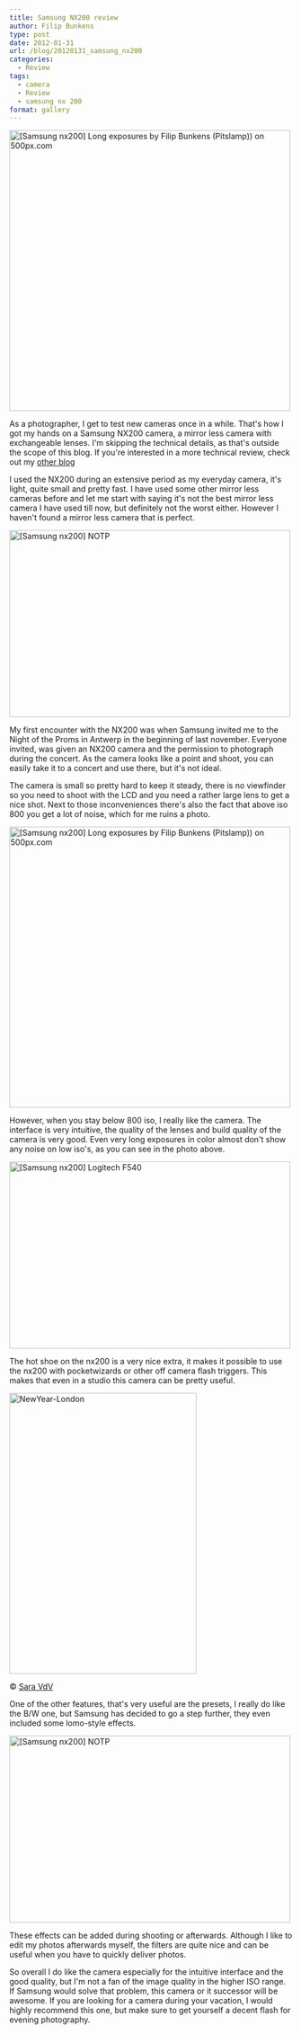 ```yaml
---
title: Samsung NX200 review
author: Filip Bunkens
type: post
date: 2012-01-31
url: /blog/20120131_samsung_nx200
categories:
  - Review
tags:
  - camera
  - Review
  - samsung nx 200
format: gallery
---
```

[<img src="http://pcdn.500px.net/4714271/d51bb124b647a08f46e9e108f4813314e78d9765/4.jpg" alt="[Samsung nx200] Long exposures by Filip Bunkens (Pitslamp)) on 500px.com" width="500px" />][1]

As a photographer, I get to test new cameras once in a while. That's how I got my hands on a Samsung NX200 camera, a mirror less camera with exchangeable lenses. I'm skipping the technical details, as that's outside the scope of this blog. If you're interested in a more technical review, check out my [other blog][2]

I used the NX200 during an extensive period as my everyday camera, it's light, quite small and pretty fast. I have used some other mirror less cameras before and let me start with saying it's not the best mirror less camera I have used till now, but definitely not the worst either. However I haven't found a mirror less camera that is perfect.

[<img src="http://farm8.staticflickr.com/7025/6796066811_fbc09b8ec9.jpg" width="500" height="333" alt="[Samsung nx200] NOTP" />][3]

My first encounter with the NX200 was when Samsung invited me to the Night of the Proms in Antwerp in the beginning of last november. Everyone invited, was given an NX200 camera and the permission to photograph during the concert. As the camera looks like a point and shoot, you can easily take it to a concert and use there, but it's not ideal.

The camera is small so pretty hard to keep it steady, there is no viewfinder so you need to shoot with the LCD and you need a rather large lens to get a nice shot. Next to those inconveniences there's also the fact that above iso 800 you get a lot of noise, which for me ruins a photo.

[<img src="http://pcdn.500px.net/4714308/cc7bd653dc8402e2871aee39975ca5463fa1f52b/4.jpg" alt="[Samsung nx200] Long exposures by Filip Bunkens (Pitslamp)) on 500px.com" width="500px" />][4]

However, when you stay below 800 iso, I really like the camera. The interface is very intuitive, the quality of the lenses and build quality of the camera is very good. Even very long exposures in color almost don't show any noise on low iso's, as you can see in the photo above.

[<img src="http://farm8.staticflickr.com/7168/6796342627_8e4fea1b01.jpg" width="500" height="333" alt="[Samsung nx200] Logitech F540" />][5]

The hot shoe on the nx200 is a very nice extra, it makes it possible to use the nx200 with pocketwizards or other off camera flash triggers. This makes that even in a studio this camera can be pretty useful.

[<img src="http://farm8.staticflickr.com/7171/6620214279_3a40af9991.jpg" width="333" height="500" alt="NewYear-London" />][6]

&copy; <a href="http://www.saravdv.be" title="Saravdv" rel="muse friend met">Sara VdV</a>

One of the other features, that's very useful are the presets, I really do like the B/W one, but Samsung has decided to go a step further, they even included some lomo-style effects.

[<img src="http://farm8.staticflickr.com/7164/6796072185_6e46230f2c.jpg" width="500" height="333" alt="[Samsung nx200] NOTP" />][7]

These effects can be added during shooting or afterwards. Although I like to edit my photos afterwards myself, the filters are quite nice and can be useful when you have to quickly deliver photos.

So overall I do like the camera especially for the intuitive interface and the good quality, but I'm not a fan of the image quality in the higher ISO range. If Samsung would solve that problem, this camera or it successor will be awesome. If you are looking for a camera during your vacation, I would highly recommend this one, but make sure to get yourself a decent flash for evening photography.

 [1]: http://500px.com/photo/4714271
 [2]: http://www.achter.be "Achter, photography, tech and coffee"
 [3]: http://www.flickr.com/photos/loneblackrider/6796066811/ "[Samsung nx200] NOTP by PitsLamp photography, on Flickr"
 [4]: http://500px.com/photo/4714308
 [5]: http://www.flickr.com/photos/loneblackrider/6796342627/ "[Samsung nx200] Logitech F540 by PitsLamp photography, on Flickr"
 [6]: http://www.flickr.com/photos/saravdv/6620214279/ "NewYear-London by saravdv, on Flickr"
 [7]: http://www.flickr.com/photos/loneblackrider/6796072185/ "[Samsung nx200] NOTP by PitsLamp photography, on Flickr"
